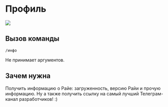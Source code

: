 # Профиль

![](https://img.shields.io/badge/тип_команды-информация-slateblue?style=for-the-badge)

## Вызов команды

`/инфо`

Не принимает аргументов. 

## Зачем нужна

Получить информацию о Райе: загруженность, версию Райи и прочую информацию. Ну а также получить ссылку на самый лучший Телеграм-канал разработчиков! :)
